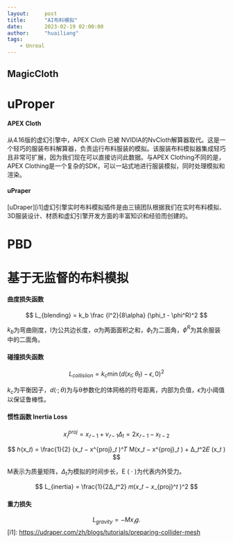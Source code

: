 ```yaml
---
layout:     post
title:      "AI布料模拟"
date:       2023-02-19 02:00:00
author:     "huailiang"
tags:
    - Unreal
---
```






## MagicCloth




# uProper


#### APEX Cloth

从4.16版的虚幻引擎中，APEX Cloth 已被 NVIDIA的NvCloth解算器取代。这是一个轻巧的服装布料解算器，负责运行布料服装的模拟。该服装布料模拟器集成轻巧且非常可扩展，因为我们现在可以直接访问此数据。与APEX Clothing不同的是，APEX Clothing是一个复杂的SDK，可以一站式地进行服装模拟，同时处理模拟和渲染。


#### uPraper

[uDraper][i1]虚幻引擎实时布料模拟插件是由三镜团队根据我们在实时布料模拟、3D服装设计、材质和虚幻引擎开发方面的丰富知识和经验而创建的。


# PBD


# 基于无监督的布料模拟


#### 曲度损失函数

$$
L_{blending} = k_b  \frac {l^2}{8\alpha}  (\phi_t - \phi^R)^2
$$

$k_b$为弯曲刚度，l为公共边长度，$\alpha$为两面面积之和，$\phi_t$为二面角，$\phi^R$为其余服装中的二面角。


#### 碰撞损失函数


$$
L_{collisiion} = k_c \min (d(x_t; \theta_t) - \epsilon, 0)^2
$$


$k_c$为平衡因子，$d( · ; θ)$为与θ参数化的体网格的符号距离，内部为负值，$\epsilon$为小阈值以保证鲁棒性。

#### 惯性函数  Inertia Loss


$$
x^{proj}_𝑡 = x_{𝑡−1} + v_{𝑡−1} \Delta_t = 2x_{𝑡−1} − x_{t−2}
$$

$$
ℎ(x_𝑡) = \frac{1}{2} (x_𝑡 − x^{proj}_𝑡 )^𝑇 M(x_𝑡 − x^{proj}_𝑡 ) + Δ_𝑡^2𝐸 (x_𝑡 )
$$

M表示为质量矩阵，$Δ_t$为模拟的时间步长，E ( · )为代表内外受力。

$$
L_{inertia} = \frac{1}{2Δ_𝑡^2} 𝑚(𝑥_𝑡 − 𝑥_{proj}^𝑡 )^2
$$


#### 重力损失

$$
L_{gravity} = −Mx_𝑡 g.
$$
[i1]: https://udraper.com/zh/blogs/tutorials/preparing-collider-mesh